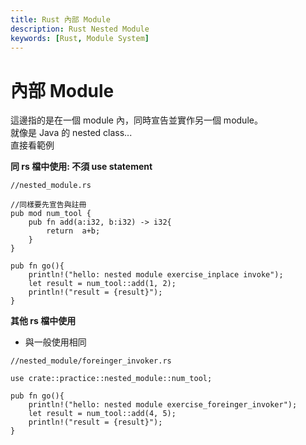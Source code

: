 ```yaml
---
title: Rust 內部 Module
description: Rust Nested Module
keywords: [Rust, Module System]
---
```


# 內部 Module
這邊指的是在一個 module 內，同時宣告並實作另一個 module。  
就像是 Java 的 nested class...   
直接看範例

__同 rs 檔中使用: 不須 use statement__

```
//nested_module.rs

//同樣要先宣告與註冊
pub mod num_tool {
    pub fn add(a:i32, b:i32) -> i32{
        return  a+b;
    }
} 

pub fn go(){
    println!("hello: nested module exercise_inplace invoke");
    let result = num_tool::add(1, 2);
    println!("result = {result}");
}

```

__其他 rs 檔中使用__
* 與一般使用相同

```
//nested_module/foreinger_invoker.rs

use crate::practice::nested_module::num_tool;

pub fn go(){
    println!("hello: nested module exercise_foreinger_invoker");
    let result = num_tool::add(4, 5);
    println!("result = {result}");
}

```